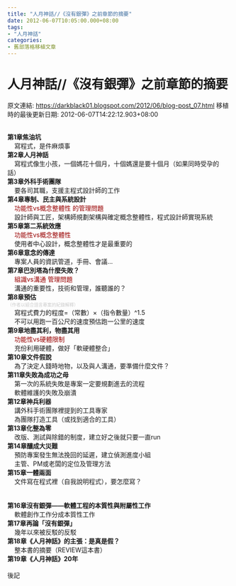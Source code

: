 ```yaml
---
title: "人月神話//《沒有銀彈》之前章節的摘要"
date: 2012-06-07T10:05:00.000+08:00
tags: 
- "人月神話"
categories:
- 舊部落格移植文章
---
```


# 人月神話//《沒有銀彈》之前章節的摘要

原文連結: https://darkblack01.blogspot.com/2012/06/blog-post_07.html
移植時的最後更新日期: 2012-06-07T14:22:12.903+08:00

<br /><b>第1章焦油坑</b><br />&nbsp; &nbsp;&nbsp;寫程式，是件麻煩事<br /><b>第2章人月神話</b><br />&nbsp; &nbsp;&nbsp;寫程式像生小孩，一個媽花十個月，十個媽還是要十個月（如果同時受孕的話）<br /><b>第3章外科手術團隊</b><br />&nbsp; &nbsp;&nbsp;要各司其職，支援主程式設計師的工作<br /><b>第4章專制、民主與系統設計</b><br /><span style="color: #990000;">&nbsp; &nbsp; 功能性vs概念整體性 的管理問題</span><br />&nbsp; &nbsp; 設計師與工匠，架構師規劃架構與確定概念整體性，程式設計師實現系統<br /><b>第5章第二系統效應</b><br /><span style="color: #990000;">&nbsp; &nbsp; 功能性vs概念整體性</span><br />&nbsp; &nbsp;&nbsp;使用者中心設計，概念整體性才是最重要的<br /><b>第6章意念的傳達</b><br />&nbsp; &nbsp;&nbsp;專案人員的資訊管道，手冊、會議...<br /><b>第7章巴別塔為什麼失敗？</b><br /><span style="color: #990000;">&nbsp; &nbsp; 組識vs溝通 管理問題</span><br />&nbsp; &nbsp; 溝通的重要性，技術和管理，誰聽誰的？<br /><b>第8章預估</b><br /><span style="color: #cccccc; font-size: x-small;">（作者以組合語言專案的紀錄解釋）</span><br />&nbsp; &nbsp;&nbsp;寫程式費力的程度=（常數）×（指令數量）^1.5<br />&nbsp; &nbsp;&nbsp;不可以用跑一百公尺的速度預估跑一公里的速度<br /><b>第9章地盡其利，物盡其用</b><br /><span style="color: #990000;">&nbsp; &nbsp; 功能性vs硬體限制</span><br />&nbsp; &nbsp;&nbsp;充份利用硬體，做好「軟硬體整合」<br /><b>第10章文件假說</b><br />&nbsp; &nbsp;&nbsp;為了決定人錢時地物，以及與人溝通，要準備什麼文件？<br /><b>第11章失敗為成功之母</b><br />&nbsp; &nbsp;&nbsp;第一次的系統失敗是專案一定要規劃進去的流程<br />&nbsp; &nbsp;&nbsp;軟體維護的失敗及崩潰<br /><b>第12章神兵利器</b><br />&nbsp; &nbsp;&nbsp;講外科手術團隊裡提到的工具專家<br />&nbsp; &nbsp;&nbsp;為團隊打造工具（或找到適合的工具）<br /><b>第13章化整為零</b><br />&nbsp; &nbsp;&nbsp;改版、測試與除錯的制度，建立好之後就只要一直run<br /><b>第14章釀成大災難</b><br />&nbsp; &nbsp;&nbsp;預防專案發生無法挽回的延遲，建立偵測進度小組<br />&nbsp; &nbsp;&nbsp;主管、PM或老闆的定位及管理方法<br /><b>第15章一體兩面</b><br />&nbsp; &nbsp;&nbsp;文件寫在程式裡（自我說明程式），要怎麼寫？<br />&nbsp; <br /><br /><b>第16章沒有銀彈——軟體工程的本質性與附屬性工作</b><br />&nbsp; &nbsp;&nbsp;軟體創作工作分成本質性工作<br /><b>第17章再論「沒有銀彈」</b><br />&nbsp; &nbsp;&nbsp;幾年以來被反駁的反駁<br /><b>第18章《人月神話》的主張：是真是假？</b><br />&nbsp; &nbsp; 整本書的摘要（REVIEW這本書）<br /><b>第19章《人月神話》20年</b><br /><br />後記
